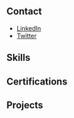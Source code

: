 ## Contact
- [LinkedIn](https://www.linkedin.com/in/lu15700/)
- [Twitter](https://twitter.com/Lu15700/)

## Skills

## Certifications

## Projects
